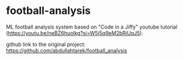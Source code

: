 # football-analysis
ML football analysis system based on "Code in a Jiffy" youtube tutorial (https://youtu.be/neBZ6huolkg?si=W5j5q9eM2bRiUqJ5).

github link to the original project: https://github.com/abdullahtarek/football_analysis
